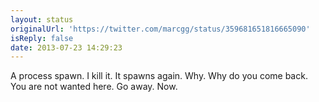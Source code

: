 ```yaml
---
layout: status
originalUrl: 'https://twitter.com/marcgg/status/359681651816665090'
isReply: false
date: 2013-07-23 14:29:23
---
```


A process spawn. I kill it. It spawns again. Why. Why do you come back. You are not wanted here. Go away. Now.
